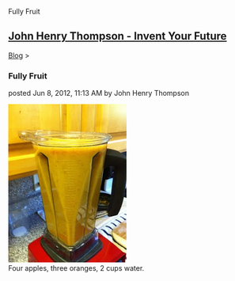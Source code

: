 Fully Fruit 

[John Henry Thompson - Invent Your Future](../index.html)
---------------------------------------------------------

    

[Blog](../z-blog-1.html)‎ > ‎

### Fully Fruit

posted Jun 8, 2012, 11:13 AM by John Henry Thompson

[![](../_/rsrc/1339179234524/z-blog-1/fullyfruit/fully-fruit-height=320&width=239.jpg)](http://www.johnhenrythompson.com/z-blog-1/fullyfruit/fully-fruit.jpg?attredirects=0)  
Four apples, three oranges, 2 cups water.  

  

